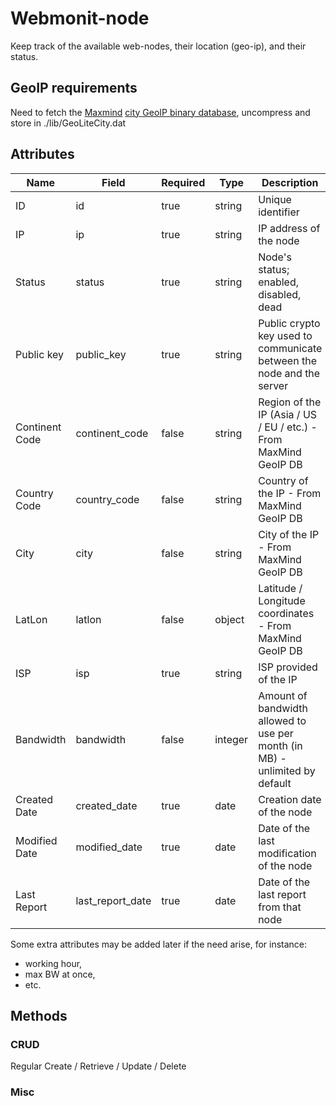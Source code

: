 # Webmonit-node

Keep track of the available web-nodes, their location (geo-ip), and their status.

## GeoIP requirements

Need to fetch the [Maxmind](http://maxmind.com) [city GeoIP binary database](http://www.maxmind.com/en/geolite), uncompress and store in ./lib/GeoLiteCity.dat

## Attributes

Name | Field | Required | Type | Description 
---- | ---- | ---- | ---- | ----
ID | id | true | string | Unique identifier
IP | ip | true | string | IP address of the node
Status | status | true | string | Node's status; enabled, disabled, dead
Public key | public_key | true | string | Public crypto key used to communicate between the node and the server
Continent Code | continent_code | false | string | Region of the IP (Asia / US / EU / etc.) - From MaxMind GeoIP DB
Country Code | country_code | false | string | Country of the IP - From MaxMind GeoIP DB
City | city | false | string | City of the IP - From MaxMind GeoIP DB
LatLon | latlon | false | object | Latitude / Longitude coordinates - From MaxMind GeoIP DB
ISP | isp | true | string | ISP provided of the IP
Bandwidth | bandwidth | false | integer | Amount of bandwidth allowed to use per month (in MB) - unlimited by default
Created Date | created_date | true | date | Creation date of the node
Modified Date | modified_date | true | date | Date of the last modification of the node
Last Report | last_report_date | true | date | Date of the last report from that node

Some extra attributes may be added later if the need arise, for instance:
- working hour,
- max BW at once,
- etc.

## Methods

### CRUD

Regular Create / Retrieve / Update / Delete

### Misc 
